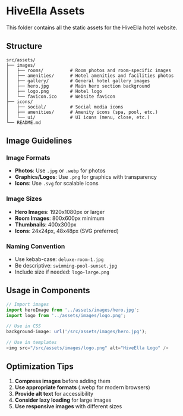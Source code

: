 # HiveElla Assets

This folder contains all the static assets for the HiveElla hotel website.

## Structure

```
src/assets/
├── images/
│   ├── rooms/          # Room photos and room-specific images
│   ├── amenities/      # Hotel amenities and facilities photos
│   ├── gallery/        # General hotel gallery images
│   ├── hero.jpg        # Main hero section background
│   ├── logo.png        # Hotel logo
│   └── favicon.ico     # Website favicon
├── icons/
│   ├── social/         # Social media icons
│   ├── amenities/      # Amenity icons (spa, pool, etc.)
│   └── ui/             # UI icons (menu, close, etc.)
└── README.md
```

## Image Guidelines

### Image Formats

- **Photos**: Use `.jpg` or `.webp` for photos
- **Graphics/Logos**: Use `.png` for graphics with transparency
- **Icons**: Use `.svg` for scalable icons

### Image Sizes

- **Hero Images**: 1920x1080px or larger
- **Room Images**: 800x600px minimum
- **Thumbnails**: 400x300px
- **Icons**: 24x24px, 48x48px (SVG preferred)

### Naming Convention

- Use kebab-case: `deluxe-room-1.jpg`
- Be descriptive: `swimming-pool-sunset.jpg`
- Include size if needed: `logo-large.png`

## Usage in Components

```typescript
// Import images
import heroImage from '../assets/images/hero.jpg';
import logo from '../assets/images/logo.png';

// Use in CSS
background-image: url('/src/assets/images/hero.jpg');

// Use in templates
<img src="/src/assets/images/logo.png" alt="HiveElla Logo" />
```

## Optimization Tips

1. **Compress images** before adding them
2. **Use appropriate formats** (.webp for modern browsers)
3. **Provide alt text** for accessibility
4. **Consider lazy loading** for large images
5. **Use responsive images** with different sizes
